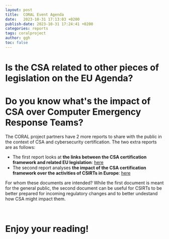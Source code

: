 ```yaml
---
layout: post
title:  CORAL Event Agenda
date:   2023-10-31 17:13:03 +0200
publish-date: 2023-10-31 17:24:41 +0200
categories: reports
tags: coralproject
author: ggh
toc: false
---
```


# Is the CSA related to other pieces of legislation on the EU Agenda?
# Do you know what's the impact of CSA over Computer Emergency Response Teams?

The CORAL project partners have 2 more reports to share with the public in the context of CSA and cybersecurity certification. The two extra reports are as follows:
* The first report looks at **the links between the CSA certification framework and related EU legislation**:  [here](/assets/docs/CSA%20and%20its%20impact%20on%20EU%20legislation%20report_v1.0.pdf)
* The second report analyses **the impact of the CSA certification framework over the activities of CSIRTs in Europe**: [here](/assets/docs/The%20Impact%20of%20CSA%20on%20CSIRTs%20in%20Europe_v1.0.pdf)

For whom these documents are intended? While the first document is meant for the general public, the second document can be useful for CSIRTs to be better prepared for incoming regulatory changes and to better undestand how CSA might impact them. 

<br>

# Enjoy your reading!
